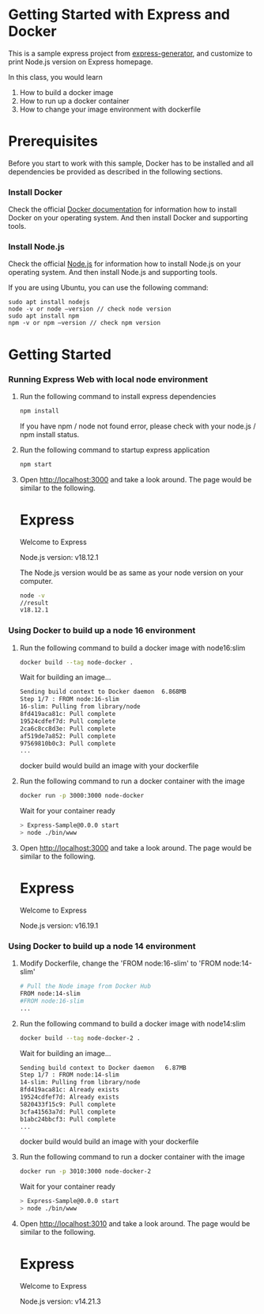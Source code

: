 # Getting Started with Express and Docker
This is a sample express project from [express-generator](https://www.npmjs.com/package/express-generator), and customize to print Node.js version on Express homepage.

In this class, you would learn 
1. How to build a docker image
2. How to run up a docker container
3. How to change your image environment with dockerfile

# Prerequisites
Before you start to work with this sample, Docker has to be installed and all dependencies be provided as described in the following sections.

### Install Docker
Check the official [Docker documentation](https://docs.docker.com/) for information how to install Docker on your operating system. And then install Docker and supporting tools.

### Install Node.js
Check the official [Node.js](https://nodejs.org/en/) for information how to install Node.js on your operating system. And then install Node.js and supporting tools.

If you are using Ubuntu, you can use the following command:
    
    sudo apt install nodejs
    node -v or node –version // check node version
    sudo apt install npm 
    npm -v or npm –version // check npm version


# Getting Started

### Running Express Web with local node environment

1. Run the following command to install express dependencies
    
    ```bash
    npm install
    ```

    If you have npm / node not found error, please check with your node.js / npm install status.


2. Run the following command to startup express application

    ```bash
    npm start
    ```

3. Open [http://localhost:3000](http://localhost:3000) and take a look around. The page would be similar to the following.

    <html><body><h1>Express</h1><p>Welcome to Express</p><p>Node.js version: v18.12.1</p></body></html>

    The Node.js version would be as same as your node version on your computer.

    ```bash
    node -v
    //result
    v18.12.1
    ```

### Using Docker to build up a node 16 environment

1. Run the following command to build a docker image with node16:slim

    ```bash
    docker build --tag node-docker .
    ```

    Wait for building an image...

    ```bash
    Sending build context to Docker daemon  6.868MB
    Step 1/7 : FROM node:16-slim
    16-slim: Pulling from library/node
    8fd419aca81c: Pull complete 
    19524cdfef7d: Pull complete 
    2ca6c8cc8d3e: Pull complete 
    af519de7a852: Pull complete 
    97569810b0c3: Pull complete 
    ...
    ```

    docker build would build an image with your dockerfile

2. Run the following command to run a docker container with the image

    ```bash
    docker run -p 3000:3000 node-docker
    ```
    Wait for your container ready

    ```bash
    > Express-Sample@0.0.0 start
    > node ./bin/www
    ```
3. Open [http://localhost:3000](http://localhost:3000) and take a look around. The page would be similar to the following.

    <html><body><h1>Express</h1><p>Welcome to Express</p><p>Node.js version: v16.19.1</p></body></html>

### Using Docker to build up a node 14 environment

1. Modify Dockerfile, change the 'FROM node:16-slim' to 'FROM node:14-slim'

    ```bash
    # Pull the Node image from Docker Hub
    FROM node:14-slim
    #FROM node:16-slim
    ...
    ```

2. Run the following command to build a docker image with node14:slim
    
    ```bash
    docker build --tag node-docker-2 .
    ```

    Wait for building an image...

    ```bash
    Sending build context to Docker daemon   6.87MB
    Step 1/7 : FROM node:14-slim
    14-slim: Pulling from library/node
    8fd419aca81c: Already exists 
    19524cdfef7d: Already exists 
    5820433f15c9: Pull complete 
    3cfa41563a7d: Pull complete 
    b1abc24bbcf3: Pull complete 
    ...
    ```

    docker build would build an image with your dockerfile

3. Run the following command to run a docker container with the image

    ```bash
    docker run -p 3010:3000 node-docker-2
    ```
    Wait for your container ready

    ```bash
    > Express-Sample@0.0.0 start
    > node ./bin/www
    ```

4. Open [http://localhost:3010](http://localhost:3010) and take a look around. The page would be similar to the following.

    <html><body><h1>Express</h1><p>Welcome to Express</p><p>Node.js version: v14.21.3</p></body></html>